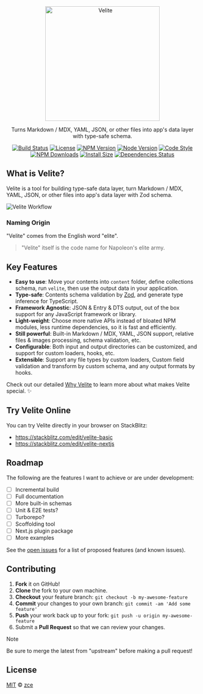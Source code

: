 <div align="center">
  <a href="https://velite.js.org">
    <picture>
      <source srcset="https://velite.js.org/assets/logo-dark.svg" media="(prefers-color-scheme: dark)">
      <img src="https://velite.js.org/assets/logo.svg" width="300 alt="Velite" title="Velite">
    </picture>
  </a>
  <p>Turns Markdown / MDX, YAML, JSON, or other files into app's data layer with type-safe schema.</p>
  <p>
    <a href="https://github.com/zce/velite/actions"><img src="https://img.shields.io/github/actions/workflow/status/zce/velite/main.yml" alt="Build Status"></a>
    <a href="https://github.com/zce/velite/blob/master/LICENSE"><img src="https://img.shields.io/github/license/zce/velite" alt="License"></a>
    <a href="https://npm.im/velite"><img src="https://img.shields.io/npm/v/velite" alt="NPM Version"></a>
    <a href="https://npm.im/velite"><img src="https://img.shields.io/node/v/velite" alt="Node Version"></a>
    <a href="https://standardjs.com"><img src="https://img.shields.io/badge/code_style-standard-brightgreen" alt="Code Style"></a>
    <br>
    <a href="https://npm.im/velite"><img src="https://img.shields.io/npm/dm/velite" alt="NPM Downloads"></a>
    <a href="https://packagephobia.com/result?p=velite"><img src="https://packagephobia.com/badge?p=velite" alt="Install Size"></a>
    <a href="https://github.com/zce/velite"><img src="https://img.shields.io/librariesio/release/npm/velite" alt="Dependencies Status"></a>
  </p>
</div>

## What is Velite?

Velite is a tool for building type-safe data layer, turn Markdown / MDX, YAML, JSON, or other files into app's data layer with Zod schema.

<picture>
  <source srcset="https://velite.js.org/assets/flow-dark.svg" media="(prefers-color-scheme: dark)">
  <img src="https://velite.js.org/assets/flow.svg" alt="Velite Workflow" title="Velite Workflow">
</picture>

### Naming Origin

"Velite" comes from the English word "elite".

> "Velite" itself is the code name for Napoleon's elite army.

## Key Features

- **Easy to use**: Move your contents into `content` folder, define collections schema, run `velite`, then use the output data in your application.
- **Type-safe**: Contents schema validation by [Zod](https://zod.dev), and generate type inference for TypeScript.
- **Framework Agnostic**: JSON & Entry & DTS output, out of the box support for any JavaScript framework or library.
- **Light-weight**: Choose more native APIs instead of bloated NPM modules, less runtime dependencies, so it is fast and efficiently.
- **Still powerful**: Built-in Markdown / MDX, YAML, JSON support, relative files & images processing, schema validation, etc.
- **Configurable**: Both input and output directories can be customized, and support for custom loaders, hooks, etc.
- **Extensible**: Support any file types by custom loaders, Custom field validation and transform by custom schema, and any output formats by hooks.

Check out our detailed [Why Velite](https://velite.js.org/guide/introduction#why-velite) to learn more about what makes Velite special. ✨

## Try Velite Online

You can try Velite directly in your browser on StackBlitz:

- https://stackblitz.com/edit/velite-basic
- https://stackblitz.com/edit/velite-nextjs

## Roadmap

The following are the features I want to achieve or are under development:

- [ ] Incremental build
- [ ] Full documentation
- [ ] More built-in schemas
- [ ] Unit & E2E tests?
- [ ] Turborepo?
- [ ] Scoffolding tool
- [ ] Next.js plugin package
- [ ] More examples

See the [open issues](https://github.com/zce/velite/issues) for a list of proposed features (and known issues).

## Contributing

1. **Fork** it on GitHub!
2. **Clone** the fork to your own machine.
3. **Checkout** your feature branch: `git checkout -b my-awesome-feature`
4. **Commit** your changes to your own branch: `git commit -am 'Add some feature'`
5. **Push** your work back up to your fork: `git push -u origin my-awesome-feature`
6. Submit a **Pull Request** so that we can review your changes.

> [!NOTE]
> Be sure to merge the latest from "upstream" before making a pull request!

## License

[MIT](license) &copy; [zce](https://zce.me)
